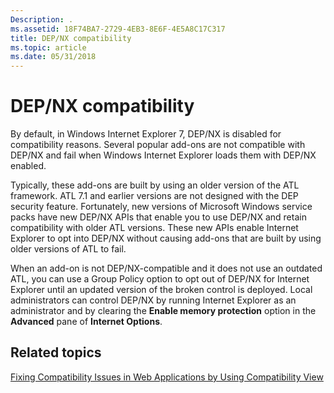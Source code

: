 ```yaml
---
Description: .
ms.assetid: 18F74BA7-2729-4EB3-8E6F-4E5A8C17C317
title: DEP/NX compatibility
ms.topic: article
ms.date: 05/31/2018
---
```


# DEP/NX compatibility

By default, in Windows Internet Explorer 7, DEP/NX is disabled for compatibility reasons. Several popular add-ons are not compatible with DEP/NX and fail when Windows Internet Explorer loads them with DEP/NX enabled.

Typically, these add-ons are built by using an older version of the ATL framework. ATL 7.1 and earlier versions are not designed with the DEP security feature. Fortunately, new versions of Microsoft Windows service packs have new DEP/NX APIs that enable you to use DEP/NX and retain compatibility with older ATL versions. These new APIs enable Internet Explorer to opt into DEP/NX without causing add-ons that are built by using older versions of ATL to fail.

When an add-on is not DEP/NX-compatible and it does not use an outdated ATL, you can use a Group Policy option to opt out of DEP/NX for Internet Explorer until an updated version of the broken control is deployed. Local administrators can control DEP/NX by running Internet Explorer as an administrator and by clearing the **Enable memory protection** option in the **Advanced** pane of **Internet Options**.

## Related topics

<dl> <dt>

[Fixing Compatibility Issues in Web Applications by Using Compatibility View](remediating-web-applications-and-add-ons.md)
</dt> </dl>

 

 
